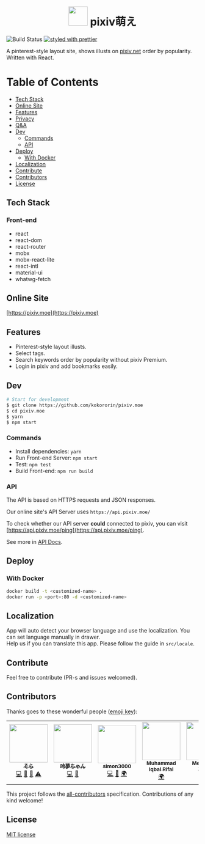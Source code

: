 <h1 align=center><img src="https://raw.githubusercontent.com/kokororin/pixiv.moe/master/src/images/favicon.png" width=50/> pixiv萌え</h1>

![Build Status](https://github.com/kokororin/pixiv.moe/actions/workflows/ci.yml/badge.svg)
[![styled with prettier](https://img.shields.io/badge/styled_with-prettier-ff69b4.svg)](https://github.com/prettier/prettier)

A pinterest-style layout site, shows illusts on [pixiv.net](http://pixiv.net) order by popularity. Written with React.

# Table of Contents

- [Tech Stack](#tech-stack)
- [Online Site](#online-site)
- [Features](#features)
- [Privacy](#privacy)
- [Q&amp;A](#qa)
- [Dev](#dev)
  - [Commands](#commands)
  - [API](#api)
- [Deploy](#deploy)
  - [With Docker](#with-docker)
- [Localization](#localization)
- [Contribute](#contribute)
- [Contributors](#contributors)
- [License](#license)

## Tech Stack

### Front-end

- react
- react-dom
- react-router
- mobx
- mobx-react-lite
- react-intl
- material-ui
- whatwg-fetch

## Online Site

[https://pixiv.moe](https://pixiv.moe)

## Features

- Pinterest-style layout illusts.
- Select tags.
- Search keywords order by popularity without pixiv Premium.
- Login in pixiv and add bookmarks easily.

## Dev

```bash
# Start for development
$ git clone https://github.com/kokororin/pixiv.moe
$ cd pixiv.moe
$ yarn
$ npm start
```

### Commands

- Install dependencies: `yarn`
- Run Front-end Server: `npm start`
- Test: `npm test`
- Build Front-end: `npm run build`

### API

The API is based on HTTPS requests and JSON responses.

Our online site's API Server uses `https://api.pixiv.moe/`

To check whether our API server **could** connected to pixiv, you can visit [https://api.pixiv.moe/ping](https://api.pixiv.moe/ping).

See more in [API Docs](https://github.com/kokororin/pixiv.moe/blob/master/docs/API.md).

## Deploy

### With Docker

```bash
docker build -t <customized-name> .
docker run -p <port>:80 -d <customized-name>
```

## Localization

App will auto detect your browser language and use the localization. You can set language manually in drawer.  
Help us if you can translate this app. Please follow the guide in `src/locale`.

## Contribute

Feel free to contribute (PR-s and issues welcomed).

## Contributors

Thanks goes to these wonderful people ([emoji key](https://github.com/kentcdodds/all-contributors#emoji-key)):

<!-- ALL-CONTRIBUTORS-LIST:START - Do not remove or modify this section -->
<!-- prettier-ignore-start -->
<!-- markdownlint-disable -->
<table>
  <tr>
    <td align="center"><a href="http://kokororin.github.io"><img src="https://avatars0.githubusercontent.com/u/10093992?v=4" width="100px;" alt=""/><br /><sub><b>そら</b></sub></a><br /><a href="https://github.com/kokororin/pixiv.moe/commits?author=kokororin" title="Code">💻</a> <a href="https://github.com/kokororin/pixiv.moe/commits?author=kokororin" title="Documentation">📖</a> <a href="#design-kokororin" title="Design">🎨</a> <a href="https://github.com/kokororin/pixiv.moe/commits?author=kokororin" title="Tests">⚠️</a></td>
    <td align="center"><a href="https://kirainmoe.com/"><img src="https://avatars0.githubusercontent.com/u/12712012?v=4" width="100px;" alt=""/><br /><sub><b>吟夢ちゃん</b></sub></a><br /><a href="https://github.com/kokororin/pixiv.moe/commits?author=kirainmoe" title="Code">💻</a> <a href="#ideas-kirainmoe" title="Ideas, Planning, & Feedback">🤔</a></td>
    <td align="center"><a href="https://github.com/simon300000"><img src="https://avatars1.githubusercontent.com/u/12656264?v=4" width="100px;" alt=""/><br /><sub><b>simon3000</b></sub></a><br /><a href="https://github.com/kokororin/pixiv.moe/commits?author=simon300000" title="Code">💻</a> <a href="#ideas-simon300000" title="Ideas, Planning, & Feedback">🤔</a> <a href="#translation-simon300000" title="Translation">🌍</a></td>
    <td align="center"><a href="https://blog.0wo.me"><img src="https://avatars0.githubusercontent.com/u/29944979?v=4" width="100px;" alt=""/><br /><sub><b>Muhammad Iqbal Rifai</b></sub></a><br /><a href="#translation-py7hon" title="Translation">🌍</a></td>
    <td align="center"><a href="https://github.com/Meodinger"><img src="https://avatars1.githubusercontent.com/u/54493746?v=4" width="100px;" alt=""/><br /><sub><b>Meodinger Wang</b></sub></a><br /><a href="#translation-Meodinger" title="Translation">🌍</a></td>
    <td align="center"><a href="https://github.com/kaozaza2"><img src="https://avatars1.githubusercontent.com/u/11665930?v=4" width="100px;" alt=""/><br /><sub><b>Kao</b></sub></a><br /><a href="#translation-kaozaza2" title="Translation">🌍</a></td>
  </tr>
</table>

<!-- markdownlint-enable -->
<!-- prettier-ignore-end -->

<!-- ALL-CONTRIBUTORS-LIST:END -->

This project follows the [all-contributors](https://github.com/kentcdodds/all-contributors) specification. Contributions of any kind welcome!

## License

[MIT license](http://opensource.org/licenses/mit-license.php)
